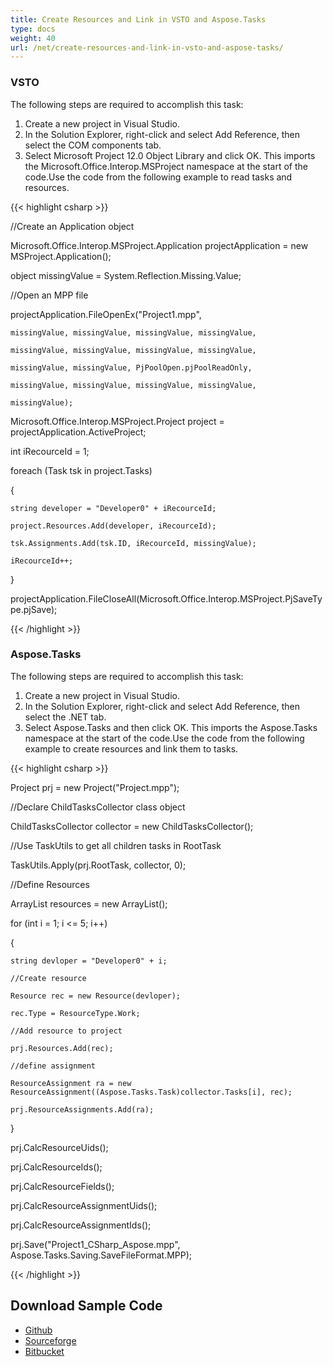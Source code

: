 ```yaml
---
title: Create Resources and Link in VSTO and Aspose.Tasks
type: docs
weight: 40
url: /net/create-resources-and-link-in-vsto-and-aspose-tasks/
---
```


### **VSTO**
The following steps are required to accomplish this task:

1. Create a new project in Visual Studio.
2. In the Solution Explorer, right-click and select Add Reference, then select the COM components tab.
3. Select Microsoft Project 12.0 Object Library and click OK. This imports the Microsoft.Office.Interop.MSProject namespace at the start of the code.Use the code from the following example to read tasks and resources.

{{< highlight csharp >}}

 //Create an Application object

Microsoft.Office.Interop.MSProject.Application projectApplication = new MSProject.Application();

object missingValue = System.Reflection.Missing.Value;

//Open an MPP file

projectApplication.FileOpenEx("Project1.mpp",

	missingValue, missingValue, missingValue, missingValue,

	missingValue, missingValue, missingValue, missingValue,

	missingValue, missingValue, PjPoolOpen.pjPoolReadOnly,

	missingValue, missingValue, missingValue, missingValue,

	missingValue);

Microsoft.Office.Interop.MSProject.Project project = projectApplication.ActiveProject;

int iRecourceId = 1;

foreach (Task tsk in project.Tasks)

{

	string developer = "Developer0" + iRecourceId;

	project.Resources.Add(developer, iRecourceId);

	tsk.Assignments.Add(tsk.ID, iRecourceId, missingValue);

	iRecourceId++;

}

projectApplication.FileCloseAll(Microsoft.Office.Interop.MSProject.PjSaveType.pjSave);

{{< /highlight >}}
### **Aspose.Tasks**
The following steps are required to accomplish this task:

1. Create a new project in Visual Studio.
2. In the Solution Explorer, right-click and select Add Reference, then select the .NET tab.
3. Select Aspose.Tasks and then click OK. This imports the Aspose.Tasks namespace at the start of the code.Use the code from the following example to create resources and link them to tasks. 

{{< highlight csharp >}}

 Project prj = new Project("Project.mpp");

//Declare ChildTasksCollector class object

ChildTasksCollector collector = new ChildTasksCollector();

//Use TaskUtils to get all children tasks in RootTask

TaskUtils.Apply(prj.RootTask, collector, 0);

//Define Resources

ArrayList resources = new ArrayList();

for (int i = 1; i <= 5; i++)

{

	string devloper = "Developer0" + i;

	//Create resource

	Resource rec = new Resource(devloper);

	rec.Type = ResourceType.Work;

	//Add resource to project

	prj.Resources.Add(rec);

	//define assignment

	ResourceAssignment ra = new ResourceAssignment((Aspose.Tasks.Task)collector.Tasks[i], rec);

	prj.ResourceAssignments.Add(ra);

}

prj.CalcResourceUids();

prj.CalcResourceIds();

prj.CalcResourceFields();

prj.CalcResourceAssignmentUids();

prj.CalcResourceAssignmentIds();

prj.Save("Project1_CSharp_Aspose.mpp", Aspose.Tasks.Saving.SaveFileFormat.MPP);

{{< /highlight >}}
## **Download Sample Code**
- [Github](https://github.com/aspose-tasks/Aspose.Tasks-for-.NET/releases/download/AsposeTaskNETVsVSTOProjectv1.1/Create.Resources.and.Link.Aspose.Tasks.zip)
- [Sourceforge](https://sourceforge.net/projects/asposevsto/files/Aspose.Tasks%20Vs%20VSTO%20Project/Create%20Resources%20and%20Link%20\(Aspose.Tasks\).zip/download)
- [Bitbucket](https://bitbucket.org/asposemarketplace/aspose-for-vsto/downloads/Create%20Resources%20and%20Link%20\(Aspose.Tasks\).zip)

